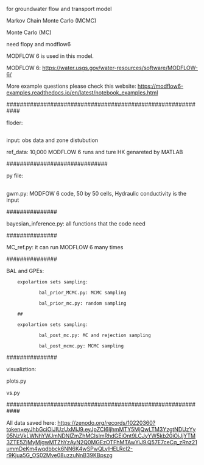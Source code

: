 
for groundwater flow and transport model

Markov Chain Monte Carlo (MCMC)

Monte Carlo (MC)

need flopy and modflow6

MODFLOW 6 is used in this model. 
        
MODFLOW 6:
        https://water.usgs.gov/water-resources/software/MODFLOW-6/
        
More example questions please check this website:
        https://modflow6-examples.readthedocs.io/en/latest/notebook_examples.html


############################################################

floder:

##

input: obs data and zone distubution 

ref_data: 10,000 MODFLOW 6 runs and ture HK genareted by MATLAB

##############################

py file:

##

gwm.py: MODFOW 6 code, 50 by 50 cells, Hydraulic conductivity is the input

###############

bayesian_inference.py: all functions that the code need

###############

MC_ref.py: it can run MODFLOW 6 many times

###############

BAL and GPEs:

        expolartion sets sampling:
        
                bal_prior_MCMC.py: MCMC sampling
                
                bal_prior_mc.py: random sampling
                
        ##
        
        expolartion sets sampling:
        
                bal_post_mc.py: MC and rejection sampling
                
                bal_post_mcmc.py: MCMC sampling

###############

visualiztion:

plots.py

vs.py


############################################################




All data saved here:
https://zenodo.org/records/10220360?token=eyJhbGciOiJIUzUxMiJ9.eyJpZCI6IjhmMTY5MjQwLTM3YzgtNDUzYy05NzVkLWNhYWJmNDNlZmZhMCIsImRhdGEiOnt9LCJyYW5kb20iOiJjYTM3ZTE5ZjMyMjgwMTZhYzAyN2Q0MGEzOTFhMTAwYiJ9.Q57E7ceCq_zRnz21ummDeKm4wqdbbck6NN6K4wSPwQLylHELRcI2-r9Kjua5G_OS02Mve08uzzuNnB39KBpszg

